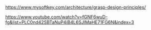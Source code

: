 https://www.mysoftkey.com/architecture/grasp-design-principles/

https://www.youtube.com/watch?v=fGNF6wuD-fg&list=PLC0nd42SBTaNuP4iB4L6SJlMaHE71FG6N&index=3